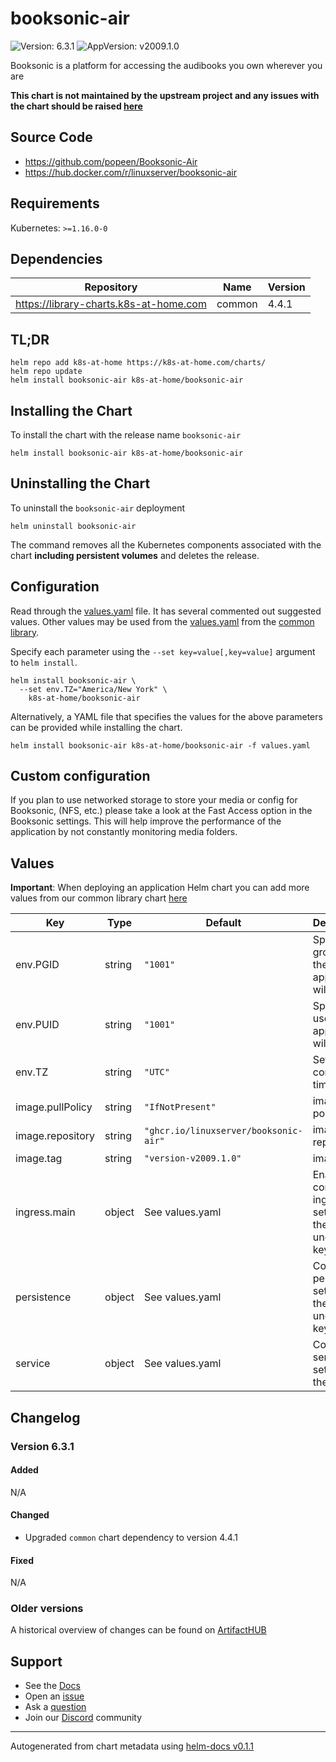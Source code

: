 # booksonic-air

![Version: 6.3.1](https://img.shields.io/badge/Version-6.3.1-informational?style=flat-square) ![AppVersion: v2009.1.0](https://img.shields.io/badge/AppVersion-v2009.1.0-informational?style=flat-square)

Booksonic is a platform for accessing the audibooks you own wherever you are

**This chart is not maintained by the upstream project and any issues with the chart should be raised [here](https://github.com/k8s-at-home/charts/issues/new/choose)**

## Source Code

* <https://github.com/popeen/Booksonic-Air>
* <https://hub.docker.com/r/linuxserver/booksonic-air>

## Requirements

Kubernetes: `>=1.16.0-0`

## Dependencies

| Repository | Name | Version |
|------------|------|---------|
| https://library-charts.k8s-at-home.com | common | 4.4.1 |

## TL;DR

```console
helm repo add k8s-at-home https://k8s-at-home.com/charts/
helm repo update
helm install booksonic-air k8s-at-home/booksonic-air
```

## Installing the Chart

To install the chart with the release name `booksonic-air`

```console
helm install booksonic-air k8s-at-home/booksonic-air
```

## Uninstalling the Chart

To uninstall the `booksonic-air` deployment

```console
helm uninstall booksonic-air
```

The command removes all the Kubernetes components associated with the chart **including persistent volumes** and deletes the release.

## Configuration

Read through the [values.yaml](./values.yaml) file. It has several commented out suggested values.
Other values may be used from the [values.yaml](https://github.com/k8s-at-home/library-charts/tree/main/charts/stable/common/values.yaml) from the [common library](https://github.com/k8s-at-home/library-charts/tree/main/charts/stable/common).

Specify each parameter using the `--set key=value[,key=value]` argument to `helm install`.

```console
helm install booksonic-air \
  --set env.TZ="America/New York" \
    k8s-at-home/booksonic-air
```

Alternatively, a YAML file that specifies the values for the above parameters can be provided while installing the chart.

```console
helm install booksonic-air k8s-at-home/booksonic-air -f values.yaml
```

## Custom configuration

If you plan to use networked storage to store your media or config for Booksonic, (NFS, etc.) please take a look at the
Fast Access option in the Booksonic settings. This will help improve the performance of the application
by not constantly monitoring media folders.

## Values

**Important**: When deploying an application Helm chart you can add more values from our common library chart [here](https://github.com/k8s-at-home/library-charts/tree/main/charts/stable/common)

| Key | Type | Default | Description |
|-----|------|---------|-------------|
| env.PGID | string | `"1001"` | Specify the group ID the application will run as |
| env.PUID | string | `"1001"` | Specify the user ID the application will run as |
| env.TZ | string | `"UTC"` | Set the container timezone |
| image.pullPolicy | string | `"IfNotPresent"` | image pull policy |
| image.repository | string | `"ghcr.io/linuxserver/booksonic-air"` | image repository |
| image.tag | string | `"version-v2009.1.0"` | image tag |
| ingress.main | object | See values.yaml | Enable and configure ingress settings for the chart under this key. |
| persistence | object | See values.yaml | Configure persistence settings for the chart under this key. |
| service | object | See values.yaml | Configures service settings for the chart. |

## Changelog

### Version 6.3.1

#### Added

N/A

#### Changed

* Upgraded `common` chart dependency to version 4.4.1

#### Fixed

N/A

### Older versions

A historical overview of changes can be found on [ArtifactHUB](https://artifacthub.io/packages/helm/k8s-at-home/booksonic-air?modal=changelog)

## Support

- See the [Docs](https://docs.k8s-at-home.com/our-helm-charts/getting-started/)
- Open an [issue](https://github.com/k8s-at-home/charts/issues/new/choose)
- Ask a [question](https://github.com/k8s-at-home/organization/discussions)
- Join our [Discord](https://discord.gg/sTMX7Vh) community

----------------------------------------------
Autogenerated from chart metadata using [helm-docs v0.1.1](https://github.com/k8s-at-home/helm-docs/releases/v0.1.1)
